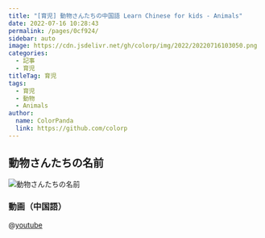 ```yaml
---
title: "[育児] 動物さんたちの中国語 Learn Chinese for kids - Animals"
date: 2022-07-16 10:28:43
permalink: /pages/0cf924/
sidebar: auto
image: https://cdn.jsdelivr.net/gh/colorp/img/2022/20220716103050.png
categories:
  - 記事
  - 育児
titleTag: 育児
tags:
  - 育児
  - 動物
  - Animals
author:
  name: ColorPanda
  link: https://github.com/colorp
---
```


## 動物さんたちの名前

![動物さんたちの名前](https://cdn.jsdelivr.net/gh/colorp/img/2022/20220716103050.png)

### 動画（中国語）

@[youtube](https://www.youtube.com/watch?v=BuFWrgDVeis)
